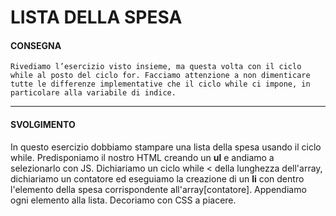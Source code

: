 # LISTA DELLA SPESA

#### CONSEGNA

```
Rivediamo l’esercizio visto insieme, ma questa volta con il ciclo while al posto del ciclo for. Facciamo attenzione a non dimenticare tutte le differenze implementative che il ciclo while ci impone, in particolare alla variabile di indice.
```

----

#### SVOLGIMENTO

In questo esercizio dobbiamo stampare una lista della spesa usando il ciclo while. Predisponiamo il nostro HTML creando un **ul** e andiamo a selezionarlo con JS. Dichiariamo un ciclo while < della lunghezza dell'array, dichiariamo un contatore ed eseguiamo la creazione di un **li** con dentro l'elemento della spesa corrispondente all'array[contatore]. Appendiamo ogni elemento alla lista. Decoriamo con CSS a piacere.

